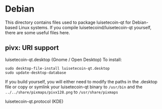 
Debian
====================
This directory contains files used to package luisetecoin-qt
for Debian-based Linux systems. If you compile luisetecoind/luisetecoin-qt yourself, there are some useful files here.

## pivx: URI support ##


luisetecoin-qt.desktop  (Gnome / Open Desktop)
To install:

	sudo desktop-file-install luisetecoin-qt.desktop
	sudo update-desktop-database

If you build yourself, you will either need to modify the paths in
the .desktop file or copy or symlink your luisetecoin-qt binary to `/usr/bin`
and the `../../share/pixmaps/pivx128.png` to `/usr/share/pixmaps`

luisetecoin-qt.protocol (KDE)


